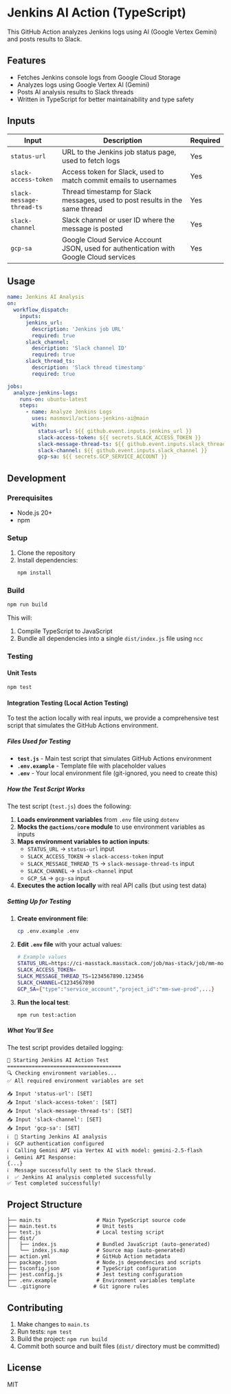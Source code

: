 # Jenkins AI Action (TypeScript)

This GitHub Action analyzes Jenkins logs using AI (Google Vertex Gemini) and posts results to Slack.

## Features

- Fetches Jenkins console logs from Google Cloud Storage
- Analyzes logs using Google Vertex AI (Gemini)
- Posts AI analysis results to Slack threads
- Written in TypeScript for better maintainability and type safety

## Inputs

| Input | Description | Required |
|-------|-------------|----------|
| `status-url` | URL to the Jenkins job status page, used to fetch logs | Yes |
| `slack-access-token` | Access token for Slack, used to match commit emails to usernames | Yes |
| `slack-message-thread-ts` | Thread timestamp for Slack messages, used to post results in the same thread | Yes |
| `slack-channel` | Slack channel or user ID where the message is posted | Yes |
| `gcp-sa` | Google Cloud Service Account JSON, used for authentication with Google Cloud services | Yes |

## Usage

```yaml
name: Jenkins AI Analysis
on:
  workflow_dispatch:
    inputs:
      jenkins_url:
        description: 'Jenkins job URL'
        required: true
      slack_channel:
        description: 'Slack channel ID'
        required: true
      slack_thread_ts:
        description: 'Slack thread timestamp'
        required: true

jobs:
  analyze-jenkins-logs:
    runs-on: ubuntu-latest
    steps:
      - name: Analyze Jenkins Logs
        uses: masmovil/actions-jenkins-ai@main
        with:
          status-url: ${{ github.event.inputs.jenkins_url }}
          slack-access-token: ${{ secrets.SLACK_ACCESS_TOKEN }}
          slack-message-thread-ts: ${{ github.event.inputs.slack_thread_ts }}
          slack-channel: ${{ github.event.inputs.slack_channel }}
          gcp-sa: ${{ secrets.GCP_SERVICE_ACCOUNT }}
```

## Development

### Prerequisites

- Node.js 20+
- npm

### Setup

1. Clone the repository
2. Install dependencies:
   ```bash
   npm install
   ```

### Build

```bash
npm run build
```

This will:
1. Compile TypeScript to JavaScript
2. Bundle all dependencies into a single `dist/index.js` file using `ncc`

### Testing

#### Unit Tests
```bash
npm test
```

#### Integration Testing (Local Action Testing)

To test the action locally with real inputs, we provide a comprehensive test script that simulates the GitHub Actions environment.

##### Files Used for Testing

- **`test.js`** - Main test script that simulates GitHub Actions environment
- **`.env.example`** - Template file with placeholder values
- **`.env`** - Your local environment file (git-ignored, you need to create this)

##### How the Test Script Works

The test script (`test.js`) does the following:

1. **Loads environment variables** from `.env` file using `dotenv`
2. **Mocks the `@actions/core` module** to use environment variables as inputs
3. **Maps environment variables to action inputs**:
   - `STATUS_URL` → `status-url` input
   - `SLACK_ACCESS_TOKEN` → `slack-access-token` input
   - `SLACK_MESSAGE_THREAD_TS` → `slack-message-thread-ts` input
   - `SLACK_CHANNEL` → `slack-channel` input
   - `GCP_SA` → `gcp-sa` input
4. **Executes the action locally** with real API calls (but using test data)

##### Setting Up for Testing

1. **Create environment file**:
   ```bash
   cp .env.example .env
   ```

2. **Edit `.env` file** with your actual values:
   ```bash
   # Example values
   STATUS_URL=https://ci-masstack.masstack.com/job/mas-stack/job/mm-monorepo-build/job/PR-12345/1
   SLACK_ACCESS_TOKEN=
   SLACK_MESSAGE_THREAD_TS=1234567890.123456
   SLACK_CHANNEL=C1234567890
   GCP_SA={"type":"service_account","project_id":"mm-swe-prod",...}
   ```

3. **Run the local test**:
   ```bash
   npm run test:action
   ```

##### What You'll See

The test script provides detailed logging:

```
🧪 Starting Jenkins AI Action Test
=====================================
🔍 Checking environment variables...
✅ All required environment variables are set

📥 Input 'status-url': [SET]
📥 Input 'slack-access-token': [SET]
📥 Input 'slack-message-thread-ts': [SET]
📥 Input 'slack-channel': [SET]
📥 Input 'gcp-sa': [SET]
ℹ️  🚀 Starting Jenkins AI analysis
ℹ️  GCP authentication configured
ℹ️  Calling Gemini API via Vertex AI with model: gemini-2.5-flash
ℹ️  Gemini API Response:
{...}
ℹ️  Message successfully sent to the Slack thread.
ℹ️  ✅ Jenkins AI analysis completed successfully
✅ Test completed successfully!
```

## Project Structure

```
├── main.ts                  # Main TypeScript source code
├── main.test.ts             # Unit tests
├── test.js                  # Local testing script
├── dist/
│   ├── index.js             # Bundled JavaScript (auto-generated)
│   └── index.js.map         # Source map (auto-generated)
├── action.yml               # GitHub Action metadata
├── package.json             # Node.js dependencies and scripts
├── tsconfig.json            # TypeScript configuration
├── jest.config.js           # Jest testing configuration
├── .env.example             # Environment variables template
└── .gitignore              # Git ignore rules
```

## Contributing

1. Make changes to `main.ts`
2. Run tests: `npm test`
3. Build the project: `npm run build`
4. Commit both source and built files (`dist/` directory must be committed)

## License

MIT
